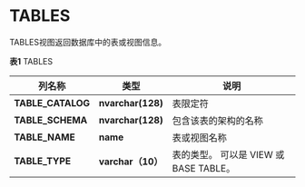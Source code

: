 # TABLES

TABLES视图返回数据库中的表或视图信息。

**表1** TABLES

<table aria-label="表1" class="table table-sm margin-top-none">
    <thead>
        <tr>
            <th>列名称</th>
            <th>类型</th>
            <th>说明</th>
        </tr>
    </thead>
    <tbody>
        <tr>
            <td><strong>TABLE_CATALOG</strong></td>
            <td><strong>nvarchar(128)</strong></td>
            <td>表限定符</td>
        </tr>
        <tr>
            <td><strong>TABLE_SCHEMA</strong></td>
            <td><strong>nvarchar(128)</strong></td>
            <td>包含该表的架构的名称</td>
        </tr>
        <tr>
            <td><strong>TABLE_NAME</strong></td>
            <td><strong>name</strong></td>
            <td>表或视图名称</td>
        </tr>
        <tr>
            <td><strong>TABLE_TYPE</strong></td>
            <td><strong>varchar（10）</strong></td>
            <td>表的类型。 可以是 VIEW 或 BASE TABLE。</td>
        </tr>
    </tbody>
</table>